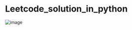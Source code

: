 # Leetcode_solution_in_python
![image](https://github.com/mrsonukk8695/Leetcode_solution_in_python/assets/105097393/b23abbcc-b597-4daf-856f-0f13362e6412)
